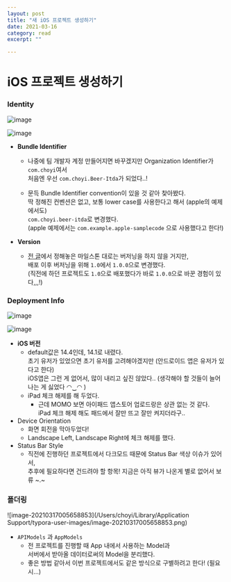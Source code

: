 ```yaml
---
layout: post
title: "새 iOS 프로젝트 생성하기" 
date: 2021-03-16
category: read 
excerpt: ""

---
```


# iOS 프로젝트 생성하기

### Identity

![image](https://user-images.githubusercontent.com/28949235/111332913-88f6a480-86b5-11eb-8528-9699bb43ac14.png)

![image](https://user-images.githubusercontent.com/28949235/111334527-f8b95f00-86b6-11eb-88c8-f34178d5e782.png)

* **Bundle Identifier**

  * 나중에 팀 개발자 계정 만들어지면 바꾸겠지만 Organization Identifier가 `com.choyi`여서  
    처음엔 우선 `com.choyi.Beer-Itda`가 되었다..!

  * 문득 Bundle Identifier convention이 있을 것 같아 찾아봤다.  
    딱 정해진 컨벤션은 없고, 보통 lower case를 사용한다고 해서 (apple의 예제에서도)  
    `com.choyi.beer-itda`로 변경했다.  
    (apple 예제에서는 `com.example.apple-samplecode` 으로 사용했다고 한다!)

* **Version**
  * [전 글](https://iamcho2.github.io/2021/03/13/beer-itda-setting)에서 정해놓은 마일스톤 대로는 버저닝을 하지 않을 거지만,  
    배포 이후 버저닝을 위해 `1.0`에서 `1.0.0`으로 변경했다.  
    (직전에 하던 프로젝트도 `1.0`으로 배포했다가 바로 `1.0.0`으로 바꾼 경험이 있다,,,!)


### Deployment Info

![image](https://user-images.githubusercontent.com/28949235/111335985-2ce14f80-86b8-11eb-94af-fa6c71013708.png)

![image](https://user-images.githubusercontent.com/28949235/111335899-1935e900-86b8-11eb-9b0a-c946a015b13b.png)

* **iOS 버전**
  * default값은 14.4인데, 14.1로 내렸다.  
    초기 유저가 있었으면 초기 유저를 고려해야겠지만 (안드로이드 앱은 유저가 있다고 한다)  
    iOS앱은 그런 게 없어서, 많이 내리고 싶진 않았다.. (생각해야 할 것들이 늘어나는 게 싫었다  ◠‿◠ )
  * iPad 체크 해제를 해 두었다.
    * 근데 MOMO 보면 아이패드 앱스토어 업로드랑은 상관 없는 것 같다.  
      iPad 체크 해제 해도 패드에서 잘만 뜨고 잘만 켜지더라구..
* Device Orientation
  * 화면 회전을 막아두었다!
  * Landscape Left, Landscape Right에 체크 해제를 했다.
* Status Bar Style
  * 직전에 진행하던 프로젝트에서 다크모드 때문에 Status Bar 색상 이슈가 있어서,  
    추후에 필요하다면 건드려야 할 항목! 지금은 아직 뷰가 나온게 별로 없어서 보류 ~.~

### 폴더링

![image-20210317005658853](/Users/choyi/Library/Application Support/typora-user-images/image-20210317005658853.png)

* `APIModels` 과 `AppModels`
  * 전 프로젝트를 진행할 때 App 내에서 사용하는 Model과  
    서버에서 받아올 데이터로써의 Model을 분리했다.
  * 좋은 방법 같아서 이번 프로젝트에서도 같은 방식으로 구별하려고 한다!  (필요 시...)